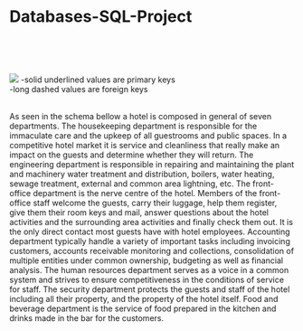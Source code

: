 <h1> Databases-SQL-Project</h1>
<br />
<br />
<br />

![](https://user-images.githubusercontent.com/48416597/90182064-0b368780-ddba-11ea-9c75-6bf7163d47af.png)
-solid underlined values are primary keys<br />
-long dashed values are foreign keys
<br />
<br />

As seen in the schema bellow a hotel is composed in general of seven departments. The housekeeping department is responsible for the immaculate care and the upkeep of all guestrooms and public spaces. In a competitive hotel market it is service and cleanliness that really make an impact on the guests and determine whether they will return.
The engineering department is responsible in repairing and maintaining the plant and machinery water treatment and distribution, boilers, water heating, sewage treatment, external and common area lightning, etc.
The front-office department is the nerve centre of the hotel. Members of the front-office staff welcome the guests, carry their luggage, help them register, give them their room keys and mail, answer questions about the hotel activities and the surrounding area activities and finally check them out. It is the only direct contact most guests have with hotel employees.
Accounting department typically handle a variety of important tasks including invoicing customers, accounts receivable monitoring and collections, consolidation of multiple entities under common ownership, budgeting as well as financial analysis.
The human resources department serves as a voice in a common system and strives to ensure competitiveness in the conditions of service for staff. 
The security department protects the guests and staff of the hotel including all their property, and the property of the hotel itself.
Food and beverage department is the service of food prepared in the kitchen and drinks made in the bar for the customers.

